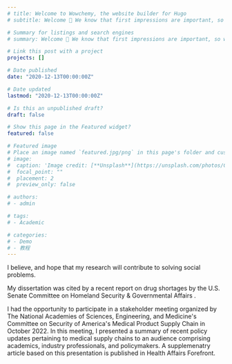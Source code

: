 ```yaml
---
# title: Welcome to Wowchemy, the website builder for Hugo
# subtitle: Welcome 👋 We know that first impressions are important, so we've populated your new site with some initial content to help you get familiar with everything in no time.

# Summary for listings and search engines
# summary: Welcome 👋 We know that first impressions are important, so we've populated your new site with some initial content to help you get familiar with everything in no time.

# Link this post with a project
projects: []

# Date published
date: "2020-12-13T00:00:00Z"

# Date updated
lastmod: "2020-12-13T00:00:00Z"

# Is this an unpublished draft?
draft: false

# Show this page in the Featured widget?
featured: false

# Featured image
# Place an image named `featured.jpg/png` in this page's folder and customize its options here.
# image:
#  caption: 'Image credit: [**Unsplash**](https://unsplash.com/photos/CpkOjOcXdUY)'
#  focal_point: ""
#  placement: 2
#  preview_only: false

# authors:
# - admin

# tags:
# - Academic

# categories:
# - Demo
# - 教程
---
```

I believe, and hope that my research will contribute to solving social problems. 

My dissertation was cited by a recent report on drug shortages by the U.S. Senate Committee on Homeland Security & Governmental Affairs .

I had the opportunity to participate in a stakeholder meeting organized by The National Academies of Sciences, Engineering, and Medicine's Committee on Security of America's Medical Product Supply Chain in October 2022. In this meeting, I presented a summary of recent policy updates pertaining to medical supply chains to an audience comprising academics, industry professionals, and policymakers. A supplemenatry article based on this presentation is published in Health Affairs Forefront.  

